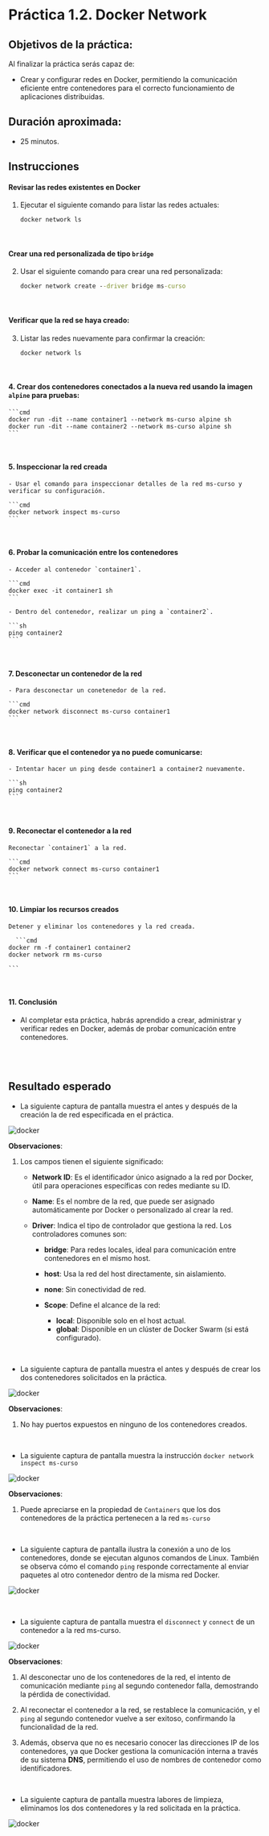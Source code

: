 # Práctica 1.2. Docker Network

## Objetivos de la práctica:
Al finalizar la práctica serás capaz de:
- Crear y configurar redes en Docker, permitiendo la comunicación eficiente entre contenedores para el correcto funcionamiento de aplicaciones distribuidas.

## Duración aproximada:
- 25 minutos.

## Instrucciones

#### Revisar las redes existentes en Docker

1. Ejecutar el siguiente comando para listar las redes actuales:

    ```cmd
    docker network ls
    ```

<br/>

#### Crear una red personalizada de tipo `bridge`

2. Usar el siguiente comando para crear una red personalizada:

    ```cmd
    docker network create --driver bridge ms-curso
    ```

<br/>

#### Verificar que la red se haya creado:

3. Listar las redes nuevamente para confirmar la creación:

    ```cmd
    docker network ls
    ```

<br/>

#### 4. Crear dos contenedores conectados a la nueva red usando la imagen `alpine` para pruebas:

    ```cmd
    docker run -dit --name container1 --network ms-curso alpine sh
    docker run -dit --name container2 --network ms-curso alpine sh
    ```

<br/>

#### 5. Inspeccionar la red creada

    - Usar el comando para inspeccionar detalles de la red ms-curso y verificar su configuración.

    ```cmd
    docker network inspect ms-curso
    ``` 
<br/>

#### 6. Probar la comunicación entre los contenedores

    - Acceder al contenedor `container1`.

    ```cmd
    docker exec -it container1 sh
    ```

    - Dentro del contenedor, realizar un ping a `container2`.

    ```sh
    ping container2
    ```

<br/>

#### 7. Desconectar un contenedor de la red

    - Para desconectar un conetenedor de la red.

    ```cmd
    docker network disconnect ms-curso container1
    ```

<br/>

#### 8. Verificar que el contenedor ya no puede comunicarse:

    - Intentar hacer un ping desde container1 a container2 nuevamente.

    ```sh
    ping container2
    ```

<br/>

#### 9. Reconectar el contenedor a la red

    Reconectar `container1` a la red.

    ```cmd
    docker network connect ms-curso container1
    ```

<br/>

#### 10. Limpiar los recursos creados

    Detener y eliminar los contenedores y la red creada.

      ```cmd
    docker rm -f container1 container2
    docker network rm ms-curso

    ```

<br/>

#### 11. Conclusión

- Al completar esta práctica, habrás aprendido a crear, administrar y verificar redes en Docker, además de probar comunicación entre contenedores.

<br/>

<br/>

## Resultado esperado

- La siguiente captura de pantalla muestra el antes y después de la creación la de red especificada en el práctica.

![docker](../images/u1_2_1.png)


**Observaciones**:

1. Los campos tienen el siguiente significado:

    - **Network ID**: Es el identificador único asignado a la red por Docker, útil para operaciones específicas con redes mediante su ID.

    - **Name**: Es el nombre de la red, que puede ser asignado automáticamente por Docker o personalizado al crear la red.

    - **Driver**: Indica el tipo de controlador que gestiona la red. Los controladores comunes son:

        - **bridge**: Para redes locales, ideal para comunicación entre contenedores en el mismo host.
        - **host**: Usa la red del host directamente, sin aislamiento.
        - **none**: Sin conectividad de red.
        - **Scope**: Define el alcance de la red:

            - **local**: Disponible solo en el host actual.
            - **global**: Disponible en un clúster de Docker Swarm (si está configurado).

<br/>

- La siguiente captura de pantalla muestra el antes y después de crear los dos contenedores solicitados en la práctica.

![docker](../images/u1_2_2.png)

**Observaciones**:

1. No hay puertos expuestos en ninguno de los contenedores creados.

<br/>

- La siguiente captura de pantalla muestra la instrucción `docker network inspect ms-curso`

![docker](../images/u1_2_3.png)

**Observaciones**:

1. Puede apreciarse en la propiedad de `Containers` que los dos contenedores de la práctica pertenecen a la red `ms-curso`

<br/>

- La siguiente captura de pantalla ilustra la conexión a uno de los contenedores, donde se ejecutan algunos comandos de Linux. También se observa cómo el comando `ping` responde correctamente al enviar paquetes al otro contenedor dentro de la misma red Docker.

![docker](../images/u1_2_4.png)

<br/>

- La siguiente captura de pantalla muestra el `disconnect` y `connect` de un contenedor a la red ms-curso.

![docker](../images/u1_2_5.png)

**Observaciones**:

1. Al desconectar uno de los contenedores de la red, el intento de comunicación mediante `ping` al segundo contenedor falla, demostrando la pérdida de conectividad.

2. Al reconectar el contenedor a la red, se restablece la comunicación, y el `ping` al segundo contenedor vuelve a ser exitoso, confirmando la funcionalidad de la red.

3. Además, observa que no es necesario conocer las direcciones IP de los contenedores, ya que Docker gestiona la comunicación interna a través de su sistema **DNS**, permitiendo el uso de nombres de contenedor como identificadores.


<br/>

- La siguiente captura de pantalla muestra labores de limpieza, eliminamos los dos contenedores y la red solicitada en la práctica.

![docker](../images/u1_2_6.png)

<br/>

